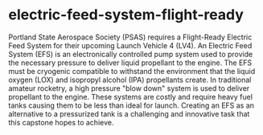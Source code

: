 # electric-feed-system-flight-ready
Portland State Aerospace Society (PSAS) requires a Flight-Ready Electric Feed System for their upcoming Launch Vehicle 4 (LV4). An Electric Feed System (EFS) is an electronically controlled pump system used to provide the necessary pressure to deliver liquid propellant to the engine. The EFS must be cryogenic compatible to withstand the environment that the liquid oxygen (LOX) and isopropyl alcohol (IPA) propellants create. In traditional amateur rocketry, a high pressure "blow down" system is used to deliver propellant to the engine. These systems are costly and require heavy fuel tanks causing them to be less than ideal for launch. Creating an EFS as an alternative to a pressurized tank is a challenging and innovative task that this capstone hopes to achieve. 
